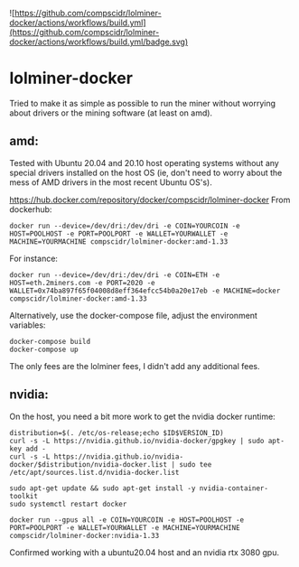 ![https://github.com/compscidr/lolminer-docker/actions/workflows/build.yml](https://github.com/compscidr/lolminer-docker/actions/workflows/build.yml/badge.svg)
# lolminer-docker
Tried to make it as simple as possible to run the miner without worrying about
drivers or the mining software (at least on amd).

## amd:
Tested with Ubuntu 20.04 and 20.10 host operating systems without any special
drivers installed on the host OS (ie, don't need to worry about the mess of
AMD drivers in the most recent Ubuntu OS's).

https://hub.docker.com/repository/docker/compscidr/lolminer-docker
From dockerhub:
```
docker run --device=/dev/dri:/dev/dri -e COIN=YOURCOIN -e HOST=POOLHOST -e PORT=POOLPORT -e WALLET=YOURWALLET -e MACHINE=YOURMACHINE compscidr/lolminer-docker:amd-1.33
```

For instance:
```
docker run --device=/dev/dri:/dev/dri -e COIN=ETH -e HOST=eth.2miners.com -e PORT=2020 -e WALLET=0x74ba897f65f04008d8eff364efcc54b0a20e17eb -e MACHINE=docker compscidr/lolminer-docker:amd-1.33
```

Alternatively, use the docker-compose file, adjust the environment variables:
```
docker-compose build
docker-compose up
```

The only fees are the lolminer fees, I didn't add any additional fees.

## nvidia:
On the host, you need a bit more work to get the nvidia docker runtime:
```
distribution=$(. /etc/os-release;echo $ID$VERSION_ID)
curl -s -L https://nvidia.github.io/nvidia-docker/gpgkey | sudo apt-key add -
curl -s -L https://nvidia.github.io/nvidia-docker/$distribution/nvidia-docker.list | sudo tee /etc/apt/sources.list.d/nvidia-docker.list

sudo apt-get update && sudo apt-get install -y nvidia-container-toolkit
sudo systemctl restart docker

docker run --gpus all -e COIN=YOURCOIN -e HOST=POOLHOST -e PORT=POOLPORT -e WALLET=YOURWALLET -e MACHINE=YOURMACHINE compscidr/lolminer-docker:nvidia-1.33
```

Confirmed working with a ubuntu20.04 host and an nvidia rtx 3080 gpu.
